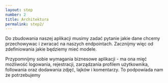 ```yaml
---
layout: step
number: 2
title: Architektura
permalink: step2/
---
```


Do zbudowania naszej aplikacji musimy zadać pytanie jakie dane chcemy przechowywac i zwracać na naszych endpointach. Zacznijmy więc od zdefiniowania jakie będziemy mieć modele.

Przypomnijmy sobie wymagania biznesowe aplikacji - ma ona mięć możliwość logowania, rejestracji, zarządzania profilem użytkownika, followania oraz dodawania zdjęć, lajków i komentarzy. To podpowiada nam że potrzebujemy     